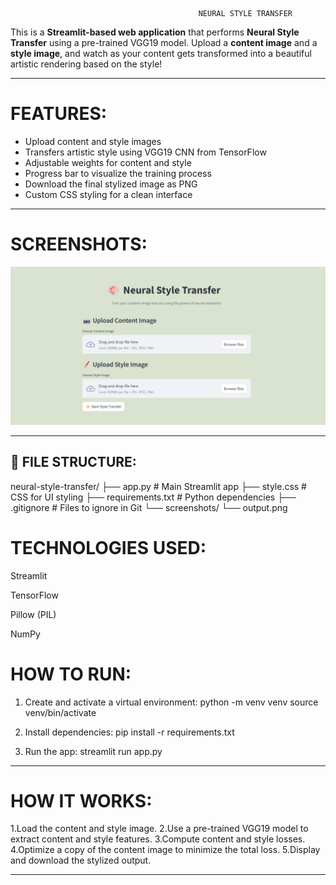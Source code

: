                                               NEURAL STYLE TRANSFER

This is a **Streamlit-based web application** that performs **Neural Style Transfer** using a pre-trained VGG19 model. Upload a **content image** and a **style image**, and watch as your content gets transformed into a beautiful artistic rendering based on the style!

---

# FEATURES:

- Upload content and style images 
- Transfers artistic style using VGG19 CNN from TensorFlow
- Adjustable weights for content and style
- Progress bar to visualize the training process
- Download the final stylized image as PNG
- Custom CSS styling for a clean interface

---

# SCREENSHOTS:

![APP PREVIEW](screenshots/OUTPUT%201.png)

---

## 📂 FILE STRUCTURE:

neural-style-transfer/
├── app.py                  # Main Streamlit app
├── style.css               #  CSS for UI styling
├── requirements.txt        # Python dependencies
├── .gitignore              # Files to ignore in Git
└── screenshots/
    └── output.png  

# TECHNOLOGIES USED:

Streamlit

TensorFlow

Pillow (PIL)

NumPy

#  HOW TO RUN:

1. Create and activate a virtual environment:
   python -m venv venv
   source venv/bin/activate  

2. Install dependencies:
   pip install -r requirements.txt

3. Run the app:
   streamlit run app.py

---

# HOW IT WORKS:

1.Load the content and style image.
2.Use a pre-trained VGG19 model to extract content and style features.
3.Compute content and style losses.
4.Optimize a copy of the content image to minimize the total loss.
5.Display and download the stylized output.

---
